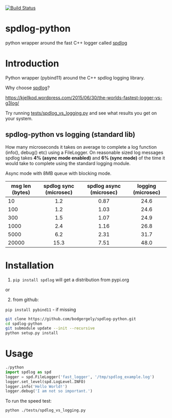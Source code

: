 [![Build Status](https://travis-ci.org/bodgergely/spdlog-python.svg?branch=master)](https://travis-ci.org/bodgergely/spdlog-python)

spdlog-python
=============

python wrapper around the fast C++ logger called [spdlog](https://github.com/gabime/spdlog)


Introduction
============

Python wrapper (pybind11) around the C++ spdlog logging library. 

Why choose [spdlog](https://github.com/gabime/spdlog)?

https://kjellkod.wordpress.com/2015/06/30/the-worlds-fastest-logger-vs-g3log/

Try running [tests/spdlog_vs_logging.py](https://github.com/bodgergely/spdlog-python/blob/master/tests/test_spdlog.py) and see what results you get on your system.

spdlog-python vs logging (standard lib)
---------------------------------------

How many microseconds it takes on average to complete a log function (info(), debug() etc) using a FileLogger.
On reasonable sized log messages spdlog takes **4% (async mode enabled)** and **6% (sync mode)** of the time it would take to complete using the standard logging module.

Async mode with 8MB queue with blocking mode.

| msg len (bytes)   | spdlog **sync** (microsec)| spdlog **async** (microsec)| logging (microsec)   |
| -------           | :--------:      | :--------:      | :--------:                                |
|  10               |  1.2            |  0.87           |   24.6                                    |
|  100              |  1.2            |  1.03           |   24.6                                    |
|  300              |  1.5            |  1.07           |   24.9                                    |
|  1000             |  2.4            |  1.16           |   26.8                                    |
|  5000             |  6.2            |  2.31           |   31.7                                    |
|  20000            |  15.3           |  7.51           |   48.0                                    |

Installation
============

1) `pip install spdlog` will get a distribution from pypi.org

or

2) from github: 

`pip install pybind11` - if missing

```bash
git clone https://github.com/bodgergely/spdlog-python.git
cd spdlog-python
git submodule update --init --recursive
python setup.py install
```

Usage
=====

```python
./python
import spdlog as spd
logger = spd.FileLogger('fast_logger', '/tmp/spdlog_example.log')
logger.set_level(spd.LogLevel.INFO)
logger.info('Hello World!')
logger.debug('I am not so important.')
```

To run the speed test:

```bash
python ./tests/spdlog_vs_logging.py
```

